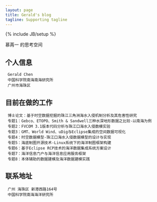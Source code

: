```yaml
---
layout: page
title: Gerald's blog
tagline: Supporting tagline
---
```

{% include JB/setup %}

慕苒一 的思考空间

## 个人信息
     Gerald Chen 
     中国科学院南海南海研究所
     广州市海珠区

## 目前在做的工作
     博士论文：基于时空数据挖掘的珠江三角洲海水入侵机制分析及其危害性研究
     专题1：Gebco、ETOPO、Smith & Sandwell三种水深地形数据之比较-以南海为例
     专题2：FVCOM 3.1版本代码分析与珠江口海水入侵数模实验
     专题3：GMT、World Wind、uDig与Eclipse集成的空间数据可视化
     专题4：时空数据模型-珠江口海水入侵数据模型的设计与实现
     专题5：海底制图开源技术-Linux系统下的海洋制图框架构建
     专题6：基于Eclipse RCP技术的海洋数据集成系统方案设计
     专题7：海洋信息门户与海洋信息应用服务框架
     专题8：本体辅助的数据建模及海洋数据建模实践

## 联系地址
     广州 海珠区 新港西路164号
     中国科学院南海海洋研究所

